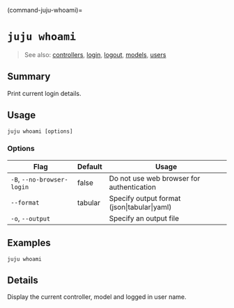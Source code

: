 (command-juju-whoami)=
# `juju whoami`
> See also: [controllers](#controllers), [login](#login), [logout](#logout), [models](#models), [users](#users)

## Summary
Print current login details.

## Usage
```juju whoami [options] ```

### Options
| Flag | Default | Usage |
| --- | --- | --- |
| `-B`, `--no-browser-login` | false | Do not use web browser for authentication |
| `--format` | tabular | Specify output format (json&#x7c;tabular&#x7c;yaml) |
| `-o`, `--output` |  | Specify an output file |

## Examples

    juju whoami


## Details
Display the current controller, model and logged in user name.